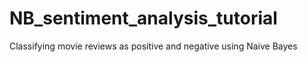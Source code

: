 # NB_sentiment_analysis_tutorial
Classifying movie reviews as positive and negative using Naive Bayes
